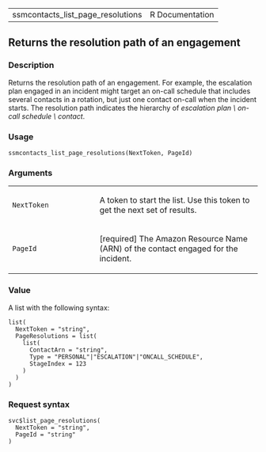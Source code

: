 <table style="width: 100%;">
<tbody>
<tr class="odd">
<td>ssmcontacts_list_page_resolutions</td>
<td style="text-align: right;">R Documentation</td>
</tr>
</tbody>
</table>

## Returns the resolution path of an engagement

### Description

Returns the resolution path of an engagement. For example, the
escalation plan engaged in an incident might target an on-call schedule
that includes several contacts in a rotation, but just one contact
on-call when the incident starts. The resolution path indicates the
hierarchy of *escalation plan \\ on-call schedule \\ contact*.

### Usage

    ssmcontacts_list_page_resolutions(NextToken, PageId)

### Arguments

<table>
<colgroup>
<col style="width: 35%" />
<col style="width: 65%" />
</colgroup>
<tbody>
<tr class="odd">
<td><code
id="ssmcontacts_list_page_resolutions_:_NextToken">NextToken</code></td>
<td><p>A token to start the list. Use this token to get the next set of
results.</p></td>
</tr>
<tr class="even">
<td><code
id="ssmcontacts_list_page_resolutions_:_PageId">PageId</code></td>
<td><p>[required] The Amazon Resource Name (ARN) of the contact engaged
for the incident.</p></td>
</tr>
</tbody>
</table>

### Value

A list with the following syntax:

    list(
      NextToken = "string",
      PageResolutions = list(
        list(
          ContactArn = "string",
          Type = "PERSONAL"|"ESCALATION"|"ONCALL_SCHEDULE",
          StageIndex = 123
        )
      )
    )

### Request syntax

    svc$list_page_resolutions(
      NextToken = "string",
      PageId = "string"
    )
